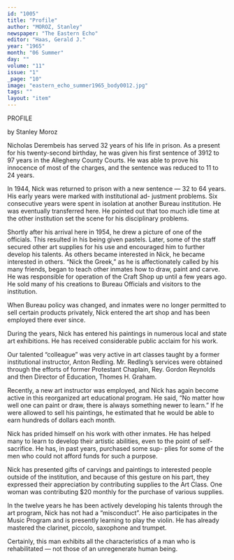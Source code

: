 ```yaml
---
id: "1005"
title: "Profile"
author: "MOROZ, Stanley"
newspaper: "The Eastern Echo"
editor: "Haas, Gerald J."
year: "1965"
month: "06 Summer"
day: ""
volume: "11"
issue: "1"
_page: "10"
image: "eastern_echo_summer1965_body0012.jpg"
tags: ""
layout: "item"
---
```

PROFILE

by Stanley Moroz

Nicholas Derembeis has served 32 years of his life in prison. As
a present for his twenty-second birthday, he was given his first
sentence of 3912 to 97 years in the Allegheny County Courts. He
was able to prove his innocence of most of the charges, and the
sentence was reduced to 11 to 24 years.

In 1944, Nick was returned to prison with a new sentence — 32
to 64 years. His early years were marked with institutional ad-
justment problems. Six consecutive years were spent in isolation
at another Bureau institution. He was eventually transferred here.
He pointed out that too much idle time at the other institution
set the scene for his disciplinary problems.

Shortly after his arrival here in 1954, he drew a picture of one
of the officials. This resulted in his being given pastels. Later,
some of the staff secured other art supplies for his use and
encouraged him to further develop his talents. As others became
interested in Nick, he became interested in others. “Nick the
Greek,” as he is affectionately called by his many friends, began
to teach other inmates how to draw, paint and carve. He was
responsible for operation of the Craft Shop up until a few years
ago. He sold many of his creations to Bureau Officials and visitors
to the institution.

When Bureau policy was changed, and inmates were no longer
permitted to sell certain products privately, Nick entered the art
shop and has been employed there ever since.

During the years, Nick has entered his paintings in numerous
local and state art exhibitions. He has received considerable
public acclaim for his work.

Our talented “colleague” was very active in art classes taught
by a former institutional instructor, Anton Redling. Mr. Redling’s
services were obtained through the efforts of former Protestant
Chaplain, Rey. Gordon Reynolds and then Director of Education,
Thomes H. Graham.

Recently, a new art instructor was employed, and Nick has again
become active in this reorganized art educational program. He
said, “No matter how well one can paint or draw, there is always
something newer to learn.” If he were allowed to sell his paintings,
he estimated that he would be able to earn hundreds of dollars
each month.

Nick has prided himself on his work with other inmates. He has
helped many to learn to develop their artistic abilities, even to the
point of self-sacrifice. He has, in past years, purchased some sup-
plies for some of the men who could not afford funds for such
a purpose.

Nick has presented gifts of carvings and paintings to interested
people outside of the institution, and because of this gesture on his
part, they expressed their appreciation by contributing supplies to
the Art Class. One woman was contributing $20 monthly for the
purchase of various supplies.

In the twelve years he has been actively developing his talents
through the art program, Nick has not had a “misconduct”. He
aiso participates in the Music Program and is presently learning to
play the violin. He has already mastered the clarinet, piccolo,
saxophone and trumpet.

Certainly, this man exhibits all the characteristics of a man who
is rehabilitated — not those of an unregenerate human being.
